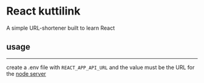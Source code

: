 # React kuttilink

A simple URL-shortener built to learn React

## usage
---
create a .env file with `REACT_APP_API_URL` and the value must be the URL for the [node server](https://github.com/vishnuroshan/url-shortener)